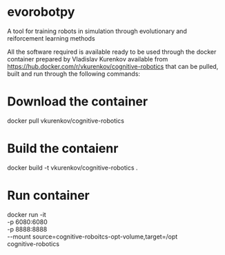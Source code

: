# evorobotpy
A tool for training robots in simulation through evolutionary and reiforcement learning methods

All the software required is available ready to be used through the docker container prepared by Vladislav Kurenkov available from https://hub.docker.com/r/vkurenkov/cognitive-robotics that can be pulled, built and run through the following commands:

# Download the container
docker pull vkurenkov/cognitive-robotics

# Build the contaienr
docker build -t vkurenkov/cognitive-robotics .

# Run container
docker run -it \
  -p 6080:6080 \
  -p 8888:8888 \
  --mount source=cognitive-roboitcs-opt-volume,target=/opt \
  cognitive-robotics
